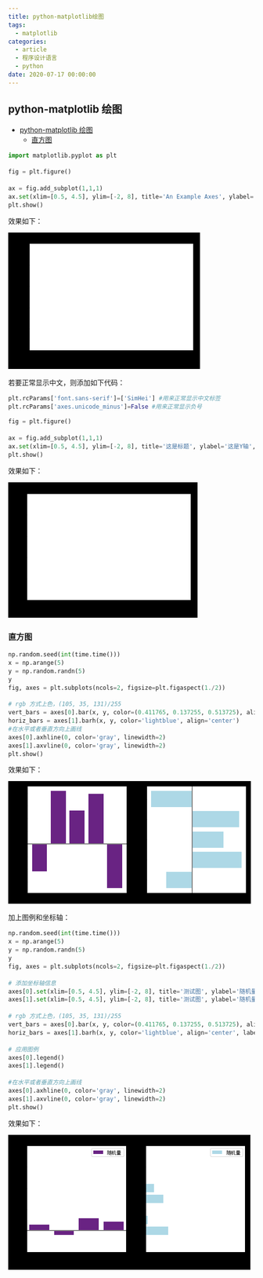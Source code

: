 ```yaml
---
title: python-matplotlib绘图
tags:
  - matplotlib
categories:
  - article
  - 程序设计语言
  - python
date: 2020-07-17 00:00:00
---
```


## python-matplotlib 绘图

- [python-matplotlib 绘图](#python-matplotlib-绘图)
  - [直方图](#直方图)

```Python
import matplotlib.pyplot as plt

fig = plt.figure()

ax = fig.add_subplot(1,1,1)
ax.set(xlim=[0.5, 4.5], ylim=[-2, 8], title='An Example Axes', ylabel='Y-Axis', xlabel='X-Axis')
plt.show()
```

效果如下：

![picture 20](../../../../assets/%E7%A8%8B%E5%BA%8F%E8%AE%BE%E8%AE%A1%E8%AF%AD%E8%A8%80/python/python-matplotlib%E7%BB%98%E5%9B%BE/3e4d360ece4700a8ddfb9ebcd608058ca250166636995b9c13650462980aff6f.png)

若要正常显示中文，则添加如下代码：

```Python
plt.rcParams['font.sans-serif']=['SimHei'] #用来正常显示中文标签
plt.rcParams['axes.unicode_minus']=False #用来正常显示负号
```

```Python
fig = plt.figure()

ax = fig.add_subplot(1,1,1)
ax.set(xlim=[0.5, 4.5], ylim=[-2, 8], title='这是标题', ylabel='这是Y轴', xlabel='这是X轴')
plt.show()
```

效果如下：

![picture 21](../../../../assets/%E7%A8%8B%E5%BA%8F%E8%AE%BE%E8%AE%A1%E8%AF%AD%E8%A8%80/python/python-matplotlib%E7%BB%98%E5%9B%BE/0cee40a047a1274c79ef175291888b2f489add944880aa852d7e7e1a1421cf05.png)

### 直方图

```Python
np.random.seed(int(time.time()))
x = np.arange(5)
y = np.random.randn(5)
y
fig, axes = plt.subplots(ncols=2, figsize=plt.figaspect(1./2))

# rgb 方式上色，(105, 35, 131)/255
vert_bars = axes[0].bar(x, y, color=(0.411765, 0.137255, 0.513725), align='center')
horiz_bars = axes[1].barh(x, y, color='lightblue', align='center')
#在水平或者垂直方向上画线
axes[0].axhline(0, color='gray', linewidth=2)
axes[1].axvline(0, color='gray', linewidth=2)
plt.show()
```

效果如下：

![picture 22](../../../../assets/%E7%A8%8B%E5%BA%8F%E8%AE%BE%E8%AE%A1%E8%AF%AD%E8%A8%80/python/python-matplotlib%E7%BB%98%E5%9B%BE/fbc8a69603c66302ff8275d07b048e6d61c2ecd88d95ec1d47b1d56b3a39258a.png)

加上图例和坐标轴：

```Python
np.random.seed(int(time.time()))
x = np.arange(5)
y = np.random.randn(5)
y
fig, axes = plt.subplots(ncols=2, figsize=plt.figaspect(1./2))

# 添加坐标轴信息
axes[0].set(xlim=[0.5, 4.5], ylim=[-2, 8], title='测试图', ylabel='随机量', xlabel='时间')
axes[1].set(xlim=[0.5, 4.5], ylim=[-2, 8], title='测试图', ylabel='随机量', xlabel='时间')

# rgb 方式上色，(105, 35, 131)/255
vert_bars = axes[0].bar(x, y, color=(0.411765, 0.137255, 0.513725), align='center', label='随机量')
horiz_bars = axes[1].barh(x, y, color='lightblue', align='center', label='随机量')

# 应用图例
axes[0].legend()
axes[1].legend()

#在水平或者垂直方向上画线
axes[0].axhline(0, color='gray', linewidth=2)
axes[1].axvline(0, color='gray', linewidth=2)
plt.show()
```

效果如下：

![picture 23](../../../../assets/%E7%A8%8B%E5%BA%8F%E8%AE%BE%E8%AE%A1%E8%AF%AD%E8%A8%80/python/python-matplotlib%E7%BB%98%E5%9B%BE/5c396afe104712e3846bfa939c1d318e4766b3a1791f47487f8674423209906a.png)
